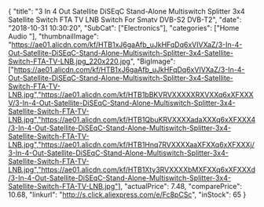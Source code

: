 {
	"title": "3 In 4 Out Satellite DiSEqC Stand-Alone Multiswitch Splitter 3x4 Satellite Switch FTA TV LNB Switch For Smatv DVB-S2 DVB-T2",
	"date": "2018-10-31 10:30:20",
	"SubCat": ["Electronics"],
	"categories": ["Home Audio "],
	"thumbnailImage": "https://ae01.alicdn.com/kf/HTB1xJ6gaAfb_uJkHFqDq6xVIVXaZ/3-In-4-Out-Satellite-DiSEqC-Stand-Alone-Multiswitch-Splitter-3x4-Satellite-Switch-FTA-TV-LNB.jpg_220x220.jpg",
	"BigImage": ["https://ae01.alicdn.com/kf/HTB1xJ6gaAfb_uJkHFqDq6xVIVXaZ/3-In-4-Out-Satellite-DiSEqC-Stand-Alone-Multiswitch-Splitter-3x4-Satellite-Switch-FTA-TV-LNB.jpg","https://ae01.alicdn.com/kf/HTB1bBKVRVXXXXXRXVXXq6xXFXXXV/3-In-4-Out-Satellite-DiSEqC-Stand-Alone-Multiswitch-Splitter-3x4-Satellite-Switch-FTA-TV-LNB.jpg","https://ae01.alicdn.com/kf/HTB1QbuKRVXXXXadaXXXq6xXFXXX4/3-In-4-Out-Satellite-DiSEqC-Stand-Alone-Multiswitch-Splitter-3x4-Satellite-Switch-FTA-TV-LNB.jpg","https://ae01.alicdn.com/kf/HTB1Hnq7RVXXXXaaXFXXq6xXFXXXj/3-In-4-Out-Satellite-DiSEqC-Stand-Alone-Multiswitch-Splitter-3x4-Satellite-Switch-FTA-TV-LNB.jpg","https://ae01.alicdn.com/kf/HTB1Xty3RVXXXXbMXFXXq6xXFXXXd/3-In-4-Out-Satellite-DiSEqC-Stand-Alone-Multiswitch-Splitter-3x4-Satellite-Switch-FTA-TV-LNB.jpg"],
	"actualPrice": 7.48,
	"comparePrice": 10.68,
	"linkurl": "http://s.click.aliexpress.com/e/Fc8pCSc",
	"inStock": 65
}
